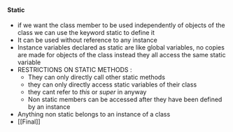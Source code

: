 
#### Static 
- if we want the class member to be used independently of objects of the class we can use the keyword static to define it 
- It can be used without reference to any instance 
- Instance variables declared as static are like global variables, no copies are made for objects of the class instead they all access the same static variable 
- RESTRICTIONS ON STATIC METHODS :
	- They can only directly call other static methods 
	- they can only directly access static variables of their class 
	- they cant refer to *this* or *super* in anyway 
	- Non static members can be accessed after they have been defined by an instance 
- Anything non static belongs to an instance of a class 
- [[Final]]
